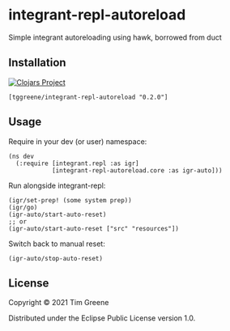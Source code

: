 # integrant-repl-autoreload

Simple integrant autoreloading using hawk, borrowed from duct

## Installation

[![Clojars Project](https://img.shields.io/clojars/v/tggreene/integrant-repl-autoreload.svg)](https://clojars.org/tggreene/integrant-repl-autoreload)

    [tggreene/integrant-repl-autoreload "0.2.0"]

## Usage

Require in your dev (or user) namespace:

    (ns dev
      (:require [integrant.repl :as igr]
                [integrant-repl-autoreload.core :as igr-auto]))

Run alongside integrant-repl:

    (igr/set-prep! (some system prep))
    (igr/go)
    (igr-auto/start-auto-reset)
    ;; or
    (igr-auto/start-auto-reset ["src" "resources"])

Switch back to manual reset:

    (igr-auto/stop-auto-reset)

## License

Copyright © 2021 Tim Greene

Distributed under the Eclipse Public License version 1.0.
